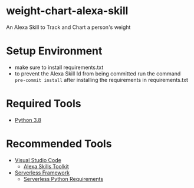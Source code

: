 # weight-chart-alexa-skill
An Alexa Skill to Track and Chart a person's weight


# Setup Environment
- make sure to install requirements.txt
- to prevent the Alexa Skill Id from being committed run the command `pre-commit install` after installing the requirements in requirements.txt

# Required Tools
- [Python 3.8](https://www.python.org/)

# Recommended Tools
- [Visual Studio Code](https://code.visualstudio.com/)
	- [Alexa Skills Toolkit](https://marketplace.visualstudio.com/items?itemName=ask-toolkit.alexa-skills-kit-toolkit)
- [Serverless Framework](https://www.serverless.com/)
	- [Serverless Python Requirements](https://www.serverless.com/plugins/serverless-python-requirements)
	